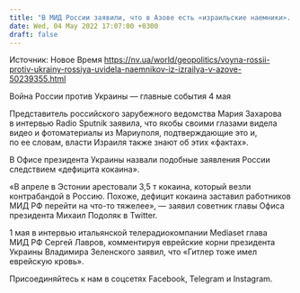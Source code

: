 ```yaml
---
title: "В МИД России заявили, что в Азове есть «израильские наемники». В ОП назвали это «дефицитом кокаина»"
date: Wed, 04 May 2022 17:07:00 +0300
draft: false
---
```

Источник: Новое Время https://nv.ua/world/geopolitics/voyna-rossii-protiv-ukrainy-rossiya-uvidela-naemnikov-iz-izrailya-v-azove-50239355.html


Война России против Украины — главные события 4 мая

 Представитель российского зарубежного ведомства Мария Захарова в интервью Radio Sputnik заявила, что якобы своими глазами видела видео и фотоматериалы из Мариуполя, подтверждающие это и, по ее словам, власти Израиля также знают об этих «фактах».

В Офисе президента Украины назвали подобные заявления России следствием «дефицита кокаина».

«В апреле в Эстонии арестовали 3,5 т кокаина, который везли контрабандой в Россию. Похоже, дефицит кокаина заставил работников МИД РФ перейти на что-то тяжелее», — заявил советник главы Офиса президента Михаил Подоляк в Twitter.

1 мая в интервью итальянской телерадиокомпании Mediaset глава МИД РФ Сергей Лавров, комментируя еврейские корни президента Украины Владимира Зеленского заявил, что «Гитлер тоже имел еврейскую кровь».

Присоединяйтесь к нам в соцсетях Facebook, Telegram и Instagram.
